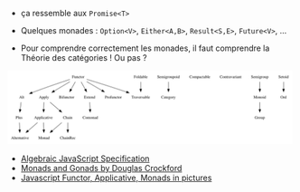 
* ça ressemble aux `Promise<T>`
* Quelques monades : `Option<V>`, `Either<A,B>`, `Result<S,E>`, `Future<V>`, ...


* Pour comprendre correctement les monades, il faut comprendre la Théorie des catégories ! Ou pas ?

![Fantasy Land Specification](https://github.com/fantasyland/fantasy-land/blob/master/figures/dependencies.png)

* [Algebraic JavaScript Specification](https://github.com/fantasyland/fantasy-land)
* [Monads and Gonads by Douglas Crockford](https://www.youtube.com/watch?v=b0EF0VTs9Dc)
* [Javascript Functor, Applicative, Monads in pictures](https://medium.com/@tzehsiang/javascript-functor-applicative-monads-in-pictures-b567c6415221)
